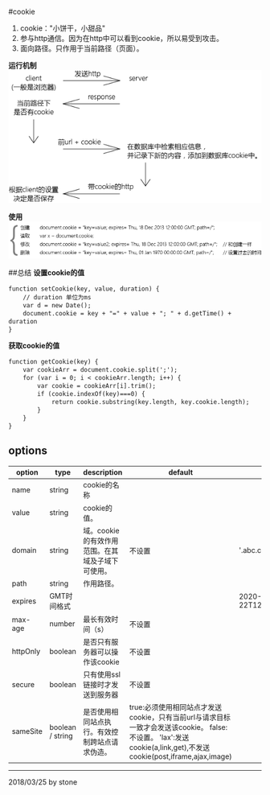 #cookie
1. cookie："小饼干，小甜品"
2. 参与http通信。因为在http中可以看到cookie，所以易受到攻击。
3. 面向路径。只作用于当前路径（页面）。

**运行机制**  
![](./image/cookie0.png)  

**使用**  
![](./image/cookie1.png)  

##总结
**设置cookie的值**  

    function setCookie(key, value, duration) {
        // duration 单位为ms
        var d = new Date();
        document.cookie = key + "=" + value + "; " + d.getTime() + duration
    } 

**获取cookie的值**  

    function getCookie(key) {
        var cookieArr = document.cookie.split(';');
        for (var i = 0; i < cookieArr.length; i++) {
            var cookie = cookieArr[i].trim();
            if (cookie.indexOf(key)===0) {
                return cookie.substring(key.length, key.cookie.length);
            }
        }
    } 

## options

|option|type|description|default|demo|
|-|-|-|-|-|
|name|string|cookie的名称|||
|value|string|cookie的值。|||
|domain|string|域。cookie的有效作用范围。在其域及子域下可使用。|不设置|'.abc.com'|
|path|string|作用路径。|||
|expires|GMT时间格式|||2020-08-22T12:44:22.443Z|
|max-age|number|最长有效时间（s）|不设置||
|httpOnly|boolean|是否只有服务器可以操作该cookie|不设置||
|secure|boolean|只有使用ssl链接时才发送到服务器|不设置||
|sameSite|boolean / string|是否使用相同站点执行。有效控制跨站点请求伪造。|true:必须使用相同站点才发送cookie，只有当前url与请求目标一致才会发送该cookie。 false:不设置。 'lax':发送cookie(a,link,get),不发送cookie(post,iframe,ajax,image)||

---
2018/03/25 by stone